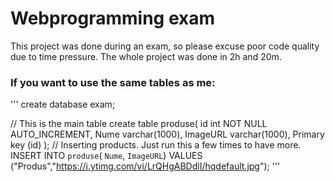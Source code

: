 # Webprogramming exam

This project was done during an exam, so please excuse poor code quality due to time pressure. The whole project was done in 2h and 20m.

### If you want to use the same tables as me: 
'''
create database exam;

// This is the main table
create table produse(
	id int NOT NULL AUTO_INCREMENT,
	Nume varchar(1000),
	ImageURL varchar(1000),
	Primary key (id)
);
// Inserting products. Just run this a few times to have more.
INSERT INTO `produse`( `Nume`, `ImageURL`) VALUES ("Produs","https://i.ytimg.com/vi/LrQHgABDdlI/hqdefault.jpg");
'''
